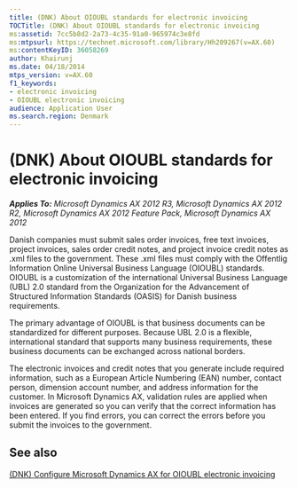 ```yaml
---
title: (DNK) About OIOUBL standards for electronic invoicing
TOCTitle: (DNK) About OIOUBL standards for electronic invoicing
ms:assetid: 7cc5b8d2-2a73-4c35-91a0-965974c3e8fd
ms:mtpsurl: https://technet.microsoft.com/library/Hh209267(v=AX.60)
ms:contentKeyID: 36058269
author: Khairunj
ms.date: 04/18/2014
mtps_version: v=AX.60
f1_keywords:
- electronic invoicing
- OIOUBL electronic invoicing
audience: Application User
ms.search.region: Denmark
---
```


# (DNK) About OIOUBL standards for electronic invoicing 


_**Applies To:** Microsoft Dynamics AX 2012 R3, Microsoft Dynamics AX 2012 R2, Microsoft Dynamics AX 2012 Feature Pack, Microsoft Dynamics AX 2012_

Danish companies must submit sales order invoices, free text invoices, project invoices, sales order credit notes, and project invoice credit notes as .xml files to the government. These .xml files must comply with the Offentlig Information Online Universal Business Language (OIOUBL) standards. OIOUBL is a customization of the international Universal Business Language (UBL) 2.0 standard from the Organization for the Advancement of Structured Information Standards (OASIS) for Danish business requirements.

The primary advantage of OIOUBL is that business documents can be standardized for different purposes. Because UBL 2.0 is a flexible, international standard that supports many business requirements, these business documents can be exchanged across national borders.

The electronic invoices and credit notes that you generate include required information, such as a European Article Numbering (EAN) number, contact person, dimension account number, and address information for the customer. In Microsoft Dynamics AX, validation rules are applied when invoices are generated so you can verify that the correct information has been entered. If you find errors, you can correct the errors before you submit the invoices to the government.

## See also

[(DNK) Configure Microsoft Dynamics AX for OIOUBL electronic invoicing](dnk-configure-microsoft-dynamics-ax-for-oioubl-electronic-invoicing.md)

  


